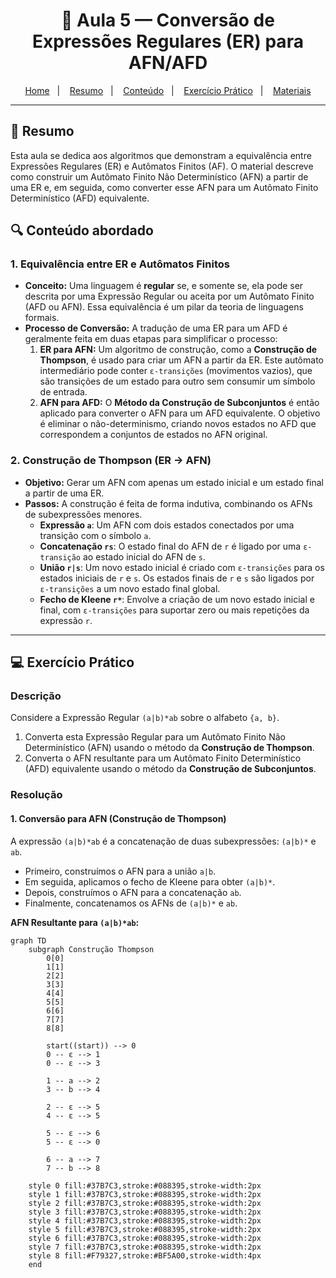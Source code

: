<h1 align="center">📝 Aula 5 — Conversão de Expressões Regulares (ER) para AFN/AFD</h1>

<p align="center">
  <a href="../README.md">Home</a>&nbsp;&nbsp;&nbsp;|&nbsp;&nbsp;&nbsp;
  <a href="#-resumo">Resumo</a>&nbsp;&nbsp;&nbsp;|&nbsp;&nbsp;&nbsp;
  <a href="#-conteúdo-abordado">Conteúdo</a>&nbsp;&nbsp;&nbsp;|&nbsp;&nbsp;&nbsp;
  <a href="#-exercício-prático">Exercício Prático</a>&nbsp;&nbsp;&nbsp;|&nbsp;&nbsp;&nbsp;
  <a href="#-materiais-da-aula">Materiais</a>
</p>

---

## 📜 Resumo
Esta aula se dedica aos algoritmos que demonstram a equivalência entre Expressões Regulares (ER) e Autômatos Finitos (AF). O material descreve como construir um Autômato Finito Não Determinístico (AFN) a partir de uma ER e, em seguida, como converter esse AFN para um Autômato Finito Determinístico (AFD) equivalente.

## 🔍 Conteúdo abordado
### 1. Equivalência entre ER e Autômatos Finitos
* **Conceito:** Uma linguagem é **regular** se, e somente se, ela pode ser descrita por uma Expressão Regular ou aceita por um Autômato Finito (AFD ou AFN). Essa equivalência é um pilar da teoria de linguagens formais.
* **Processo de Conversão:** A tradução de uma ER para um AFD é geralmente feita em duas etapas para simplificar o processo:
    1.  **ER para AFN:** Um algoritmo de construção, como a **Construção de Thompson**, é usado para criar um AFN a partir da ER. Este autômato intermediário pode conter `ε-transições` (movimentos vazios), que são transições de um estado para outro sem consumir um símbolo de entrada.
    2.  **AFN para AFD:** O **Método da Construção de Subconjuntos** é então aplicado para converter o AFN para um AFD equivalente. O objetivo é eliminar o não-determinismo, criando novos estados no AFD que correspondem a conjuntos de estados no AFN original.

### 2. Construção de Thompson (ER → AFN)
* **Objetivo:** Gerar um AFN com apenas um estado inicial e um estado final a partir de uma ER.
* **Passos:** A construção é feita de forma indutiva, combinando os AFNs de subexpressões menores.
    * **Expressão `a`**: Um AFN com dois estados conectados por uma transição com o símbolo `a`.
    * **Concatenação `rs`**: O estado final do AFN de `r` é ligado por uma `ε-transição` ao estado inicial do AFN de `s`.
    * **União `r|s`**: Um novo estado inicial é criado com `ε-transições` para os estados iniciais de `r` e `s`. Os estados finais de `r` e `s` são ligados por `ε-transições` a um novo estado final global.
    * **Fecho de Kleene `r*`**: Envolve a criação de um novo estado inicial e final, com `ε-transições` para suportar zero ou mais repetições da expressão `r`.

---

## 💻 Exercício Prático
### Descrição
Considere a Expressão Regular `(a|b)*ab` sobre o alfabeto `{a, b}`.

1.  Converta esta Expressão Regular para um Autômato Finito Não Determinístico (AFN) usando o método da **Construção de Thompson**.
2.  Converta o AFN resultante para um Autômato Finito Determinístico (AFD) equivalente usando o método da **Construção de Subconjuntos**.

### Resolução

#### 1. Conversão para AFN (Construção de Thompson)

A expressão `(a|b)*ab` é a concatenação de duas subexpressões: `(a|b)*` e `ab`.
-   Primeiro, construímos o AFN para a união `a|b`.
-   Em seguida, aplicamos o fecho de Kleene para obter `(a|b)*`.
-   Depois, construímos o AFN para a concatenação `ab`.
-   Finalmente, concatenamos os AFNs de `(a|b)*` e `ab`.

**AFN Resultante para `(a|b)*ab`:**
```mermaid
graph TD
    subgraph Construção Thompson
        0[0]
        1[1]
        2[2]
        3[3]
        4[4]
        5[5]
        6[6]
        7[7]
        8[8]

        start((start)) --> 0
        0 -- ε --> 1
        0 -- ε --> 3

        1 -- a --> 2
        3 -- b --> 4

        2 -- ε --> 5
        4 -- ε --> 5

        5 -- ε --> 6
        5 -- ε --> 0

        6 -- a --> 7
        7 -- b --> 8
        
    style 0 fill:#37B7C3,stroke:#088395,stroke-width:2px
    style 1 fill:#37B7C3,stroke:#088395,stroke-width:2px
    style 2 fill:#37B7C3,stroke:#088395,stroke-width:2px
    style 3 fill:#37B7C3,stroke:#088395,stroke-width:2px
    style 4 fill:#37B7C3,stroke:#088395,stroke-width:2px
    style 5 fill:#37B7C3,stroke:#088395,stroke-width:2px
    style 6 fill:#37B7C3,stroke:#088395,stroke-width:2px
    style 7 fill:#37B7C3,stroke:#088395,stroke-width:2px
    style 8 fill:#F79327,stroke:#BF5A00,stroke-width:4px
    end
```
